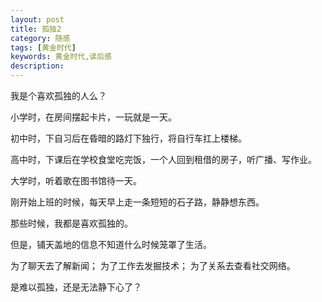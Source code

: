 ```yaml
---
layout: post                                   
title: 孤独2
category: 随感                             
tags: [黄金时代]
keywords: 黄金时代,读后感
description: 
---
```


我是个喜欢孤独的人么？

小学时，在房间摆起卡片，一玩就是一天。

初中时，下自习后在昏暗的路灯下独行，将自行车扛上楼梯。

高中时，下课后在学校食堂吃完饭，一个人回到租借的房子，听广播、写作业。

大学时，听着歌在图书馆待一天。

刚开始上班的时候，每天早上走一条短短的石子路，静静想东西。

那些时候，我都是喜欢孤独的。

但是，铺天盖地的信息不知道什么时候笼罩了生活。

为了聊天去了解新闻；
为了工作去发掘技术；
为了关系去查看社交网络。

是难以孤独，还是无法静下心了？

